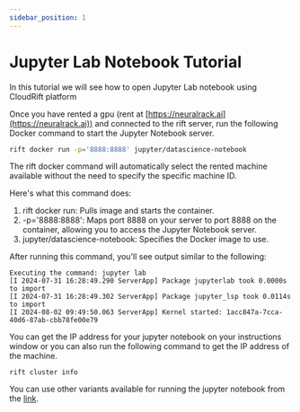```yaml
---
sidebar_position: 1
---
```


# Jupyter Lab Notebook Tutorial


In this tutorial we will see how to open Jupyter Lab notebook using CloudRift platform

Once you have rented a gpu (rent at [https://neuralrack.ai](https://neuralrack.ai)) and connected to the rift server, 
run the following Docker command to start the Jupyter
Notebook server. 

```bash
rift docker run -p='8888:8888' jupyter/datascience-notebook
```

The rift docker command will automatically select the rented machine available
without the need to specify the specific machine ID.

Here's what this command does:
1. rift docker run: Pulls image and starts the container.
2. -p='8888:8888': Maps port 8888 on your server to port 8888 on the container,
allowing you to access the Jupyter Notebook server.
3. jupyter/datascience-notebook: Specifies the Docker image to use.

After running this command, you'll see output similar to the following:

```shell
Executing the command: jupyter lab
[I 2024-07-31 16:28:49.290 ServerApp] Package jupyterlab took 0.0000s to import
[I 2024-07-31 16:28:49.302 ServerApp] Package jupyter_lsp took 0.0114s to import
[I 2024-08-02 09:49:50.063 ServerApp] Kernel started: 1acc847a-7cca-40d6-87ab-cbb78fe00e79
```

You can get the IP address for your jupyter notebook on your instructions window
or you can also run the following command to get the IP address of the machine.

```shell
rift cluster info
```

You can use other variants available for running the jupyter notebook
from the [link](https://jupyter-docker-stacks.readthedocs.io/en/latest/using/selecting.html#jupyter-pytorch-notebook).
